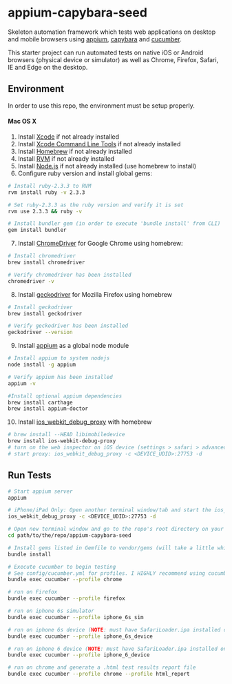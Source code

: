 # appium-capybara-seed
Skeleton automation framework which tests web applications on desktop and mobile browsers
using [appium](http://appium.io/),  [capybara](https://github.com/teamcapybara/capybara) and [cucumber](https://cucumber.io).

This starter project can run automated tests on native iOS or Android browsers (physical device or simulator)
as well as Chrome, Firefox, Safari, IE and Edge on the desktop.  

## Environment
In order to use this repo, the environment must be setup properly.

#### Mac OS X
1. Install [Xcode](https://developer.apple.com/xcode) if not already installed 
2. Install [Xcode Command Line Tools](https://developer.apple.com/xcode/features) if not already installed 
3. Install [Homebrew](http://brew.sh) if not already installed 
4. Install [RVM](https://rvm.io/rvm/install) if not already installed 
5. Install [Node.js](https://nodejs.org) if not already installed (use homebrew to install) 
6. Configure ruby version and install global gems: 
  ```bash
  # Install ruby-2.3.3 to RVM
  rvm install ruby -v 2.3.3

  # Set ruby-2.3.3 as the ruby version and verify it is set
  rvm use 2.3.3 && ruby -v

  # Install bundler gem (in order to execute 'bundle install' from CLI)
  gem install bundler
  ```
7. Install [ChromeDriver](https://sites.google.com/a/chromium.org/chromedriver/) for Google Chrome using homebrew: 
  ```bash
  # Install chromedriver
  brew install chromedriver

  # Verify chromedriver has been installed 
  chromedriver -v
  ``` 
8. Install [geckodriver](https://github.com/mozilla/geckodriver) for Mozilla Firefox using homebrew 
  ```bash
  # Install geckodriver
  brew install geckodriver

  # Verify geckodriver has been installed
  geckodriver --version
  ``` 
9. Install [appium](http://appium.io) as a global node module 
  ```bash
  # Install appium to system nodejs
  node install -g appium

  # Verify appium has been installed
  appium -v

  #Install optional appium dependencies
  brew install carthage
  brew install appium-doctor
  ```
10. Install [ios_webkit_debug_proxy](http://appium.io/slate/en/master/?ruby#ios-webkit-debug-proxy) with  homebrew 
  ```bash
  # brew install --HEAD libimobiledevice
  brew install ios-webkit-debug-proxy
  # turn on the web inspector on iOS device (settings > safari > advanced)
  # start proxy: ios_webkit_debug_proxy -c <DEVICE_UDID>:27753 -d
  ```

## Run Tests
``` bash
# Start appium server 
appium 

# iPhone/iPad Only: Open another terminal window/tab and start the ios_webkit_debug_proxy
ios_webkit_debug_proxy -c <DEVICE_UDID>:27753 -d

# Open new terminal window and go to the repo's root directory on your computer
cd path/to/the/repo/appium-capybara-seed

# Install gems listed in Gemfile to vendor/gems (will take a little while)
bundle install 

# Execute cucumber to begin testing
# See config/cucumber.yml for profiles. I HIGHLY recommend using cucumber profiles. 
bundle exec cucumber --profile chrome

# run on Firefox
bundle exec cucumber --profile firefox

# run on iphone 6s simulator
bundle exec cucumber --profile iphone_6s_sim

# run on iphone 6s device (NOTE: must have SafariLoader.ipa installed on phone and ios_webkit_debug_proxy running)
bundle exec cucumber --profile iphone_6s_device

# run on iphone 6 device (NOTE: must have SafariLoader.ipa installed on phone and ios_webkit_debug_proxy running)
bundle exec cucumber --profile iphone_6_device

# run on chrome and generate a .html test results report file
bundle exec cucumber --profile chrome --profile html_report
```
